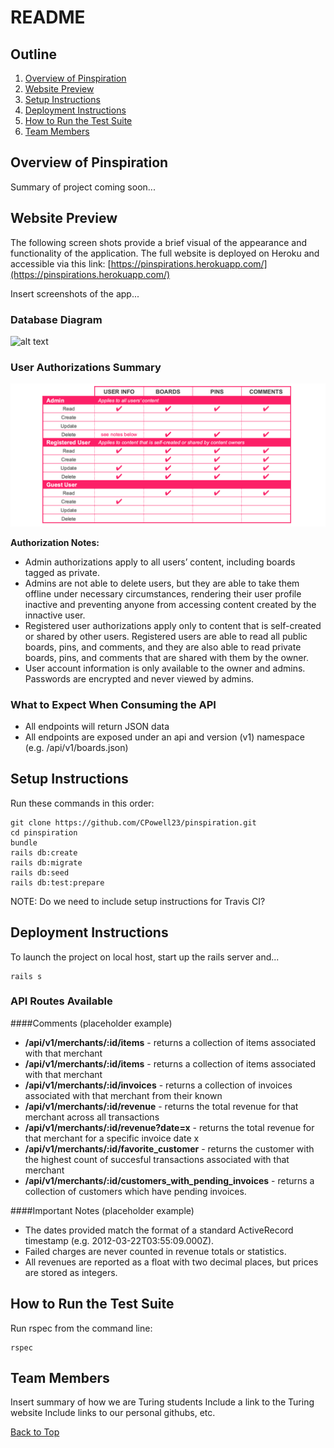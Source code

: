 # <a name="top"></a> README

## Outline
  1. [Overview of Pinspiration](#overview)
  2. [Website Preview](#preview)
  3. [Setup Instructions](#setup)
  4. [Deployment Instructions](#deploy)
  5. [How to Run the Test Suite](#test)
  6. [Team Members](#team)

## <a name="overview"></a> Overview of Pinspiration
Summary of project coming soon...

## <a name="preview"></a> Website Preview
The following screen shots provide a brief visual of the appearance and functionality of the application. The full website is deployed on Heroku and accessible via this link: [https://pinspirations.herokuapp.com/](https://pinspirations.herokuapp.com/)

Insert screenshots of the app...

### Database Diagram
![alt text][database]

[database]: linkTBD "Pinspirations Database Diagram"

### User Authorizations Summary
![alt text][authorizations]

[authorizations]: https://github.com/CPowell23/pinspiration/blob/master/authorizations_graphic.png "Pinspirations Authorizations Summary"

**Authorization Notes:**
 - Admin authorizations apply to all users’ content, including boards tagged as private.
 - Admins are not able to delete users, but they are able to take them offline under necessary circumstances, rendering their user profile inactive and preventing anyone from accessing content created by the innactive user.
 - Registered user authorizations apply only to content that is self-created or shared by other users. Registered users are able to read all public boards, pins, and comments, and they are also able to read private boards, pins, and comments that are shared with them by the owner.
 - User account information is only available to the owner and admins. Passwords are encrypted and never viewed by admins.


### What to Expect When Consuming the API
  - All endpoints will return JSON data
  - All endpoints are exposed under an api and version (v1) namespace (e.g. /api/v1/boards.json)

## <a name="setup"></a> Setup Instructions
Run these commands in this order:
```
git clone https://github.com/CPowell23/pinspiration.git
cd pinspiration
bundle
rails db:create
rails db:migrate
rails db:seed
rails db:test:prepare
```
NOTE: Do we need to include setup instructions for Travis CI?

## <a name="deploy"></a> Deployment Instructions
To launch the project on local host, start up the rails server and...
```
rails s
```
### <a name="routes"></a> API Routes Available

####Comments (placeholder example)
  - **/api/v1/merchants/:id/items** - returns a collection of items associated with that merchant
  - **/api/v1/merchants/:id/items** - returns a collection of items associated with that merchant
  - **/api/v1/merchants/:id/invoices** - returns a collection of invoices associated with that merchant from their known
  - **/api/v1/merchants/:id/revenue** - returns the total revenue for that merchant across all transactions
  - **/api/v1/merchants/:id/revenue?date=x** - returns the total revenue for that merchant for a specific invoice date x
  - **/api/v1/merchants/:id/favorite_customer** - returns the customer with the highest count of succesful transactions associated with that merchant
  - **/api/v1/merchants/:id/customers_with_pending_invoices** - returns a collection of customers which have pending invoices.

####Important Notes (placeholder example)
  - The dates provided match the format of a standard ActiveRecord timestamp (e.g. 2012-03-22T03:55:09.000Z).
  - Failed charges are never counted in revenue totals or statistics.
  - All revenues are reported as a float with two decimal places, but prices are stored as integers.
  

## <a name="test"></a> How to Run the Test Suite
Run rspec from the command line:
```
rspec
```

## <a name="team"></a> Team Members
Insert summary of how we are Turing students
Include a link to the Turing website
Include links to our personal githubs, etc.

[Back to Top](#top)

